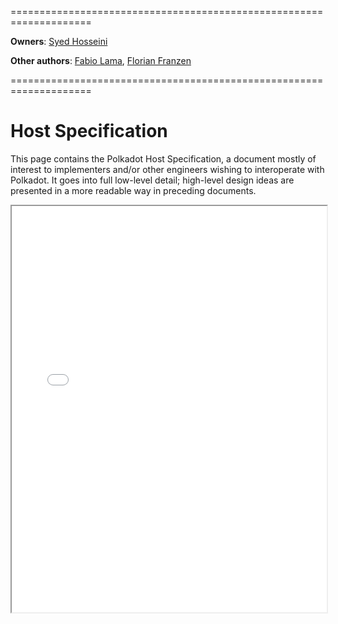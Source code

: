 ====================================================================

**Owners**: [Syed Hosseini](/team_members/syed.html)

**Other authors**: [Fabio Lama](/team_members/fabio.html), [Florian Franzen](/team_members/florian.html)

====================================================================

# Host Specification

This page contains the Polkadot Host Specification, a document mostly of
interest to implementers and/or other engineers wishing to interoperate with
Polkadot. It goes into full low-level detail; high-level design ideas are
presented in a more readable way in preceding documents.

<iframe src="../../_static/pdfview/viewer.html?file=https://w3f.github.io/polkadot-spec/spec/host/latest.pdf" width="100%" height="650em"></iframe>

